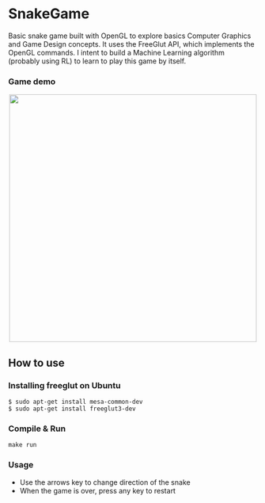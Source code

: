# SnakeGame
Basic snake game built with OpenGL to explore basics Computer Graphics and Game Design concepts. It uses the FreeGlut API, which implements the OpenGL commands. I intent to build a Machine Learning algorithm (probably using RL) to learn to play this game by itself.

### Game demo
<p align="center">
<img src="./github_images/snake.gif?raw=true" height="500">
</p>

## How to use
### Installing freeglut on Ubuntu
```
$ sudo apt-get install mesa-common-dev
$ sudo apt-get install freeglut3-dev
```

### Compile & Run
```
make run
```

### Usage
* Use the arrows key to change direction of the snake
* When the game is over, press any key to restart